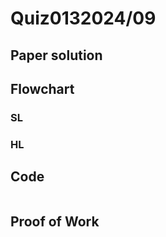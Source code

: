 # Quiz0132024/09

## Paper solution


## Flowchart
### SL


### HL


## Code
```.py
```

## Proof of Work


